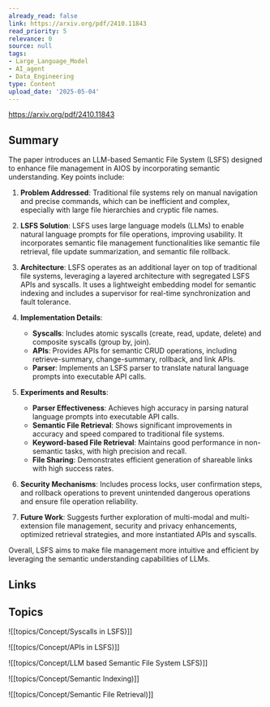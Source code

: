 ```yaml
---
already_read: false
link: https://arxiv.org/pdf/2410.11843
read_priority: 5
relevance: 0
source: null
tags:
- Large_Language_Model
- AI_agent
- Data_Engineering
type: Content
upload_date: '2025-05-04'
---
```


https://arxiv.org/pdf/2410.11843
## Summary

The paper introduces an LLM-based Semantic File System (LSFS) designed to enhance file management in AIOS by incorporating semantic understanding. Key points include:

1. **Problem Addressed**: Traditional file systems rely on manual navigation and precise commands, which can be inefficient and complex, especially with large file hierarchies and cryptic file names.

2. **LSFS Solution**: LSFS uses large language models (LLMs) to enable natural language prompts for file operations, improving usability. It incorporates semantic file management functionalities like semantic file retrieval, file update summarization, and semantic file rollback.

3. **Architecture**: LSFS operates as an additional layer on top of traditional file systems, leveraging a layered architecture with segregated LSFS APIs and syscalls. It uses a lightweight embedding model for semantic indexing and includes a supervisor for real-time synchronization and fault tolerance.

4. **Implementation Details**:
   - **Syscalls**: Includes atomic syscalls (create, read, update, delete) and composite syscalls (group by, join).
   - **APIs**: Provides APIs for semantic CRUD operations, including retrieve-summary, change-summary, rollback, and link APIs.
   - **Parser**: Implements an LSFS parser to translate natural language prompts into executable API calls.

5. **Experiments and Results**:
   - **Parser Effectiveness**: Achieves high accuracy in parsing natural language prompts into executable API calls.
   - **Semantic File Retrieval**: Shows significant improvements in accuracy and speed compared to traditional file systems.
   - **Keyword-based File Retrieval**: Maintains good performance in non-semantic tasks, with high precision and recall.
   - **File Sharing**: Demonstrates efficient generation of shareable links with high success rates.

6. **Security Mechanisms**: Includes process locks, user confirmation steps, and rollback operations to prevent unintended dangerous operations and ensure file operation reliability.

7. **Future Work**: Suggests further exploration of multi-modal and multi-extension file management, security and privacy enhancements, optimized retrieval strategies, and more instantiated APIs and syscalls.

Overall, LSFS aims to make file management more intuitive and efficient by leveraging the semantic understanding capabilities of LLMs.
## Links


## Topics

![[topics/Concept/Syscalls in LSFS)]]

![[topics/Concept/APIs in LSFS)]]

![[topics/Concept/LLM based Semantic File System LSFS)]]

![[topics/Concept/Semantic Indexing)]]

![[topics/Concept/Semantic File Retrieval)]]